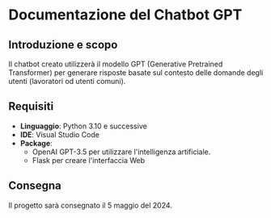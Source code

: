 # Documentazione del Chatbot GPT

## Introduzione e scopo

Il chatbot creato utilizzerà il modello GPT (Generative Pretrained Transformer) per generare risposte basate sul contesto delle domande degli utenti (lavoratori od utenti comuni).

## Requisiti

- **Linguaggio**: Python 3.10 e successive
- **IDE**: Visual Studio Code
- **Package**: 
	* OpenAI GPT-3.5 per utilizzare l'intelligenza artificiale.
	* Flask per creare l'interfaccia Web

## Consegna
 
Il progetto sarà consegnato il 5 maggio del 2024.
